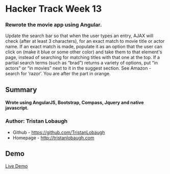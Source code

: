 # Hacker Track Week 13

### Rewrote the movie app using Angular. 
Update the search bar so that when the user types an entry, AJAX will check (after at least 3 characters), for an exact match to movie title or actor name. If an exact match is made, populate it as an option that the user can click on (make it blue or some other color) and take them to that element's page, instead of searching for matching titles with that one at the top.
If a partial search terms (such as “brad”) returns a variety of options, put “in actors” or “in movies” next to it in the suggest section. See Amazon - search for ‘razor’. You are after the part in orange.


## Summary

#### Wrote using AngularJS, Bootstrap, Compass, Jquery and native javascript.

### Author: Tristan Lobaugh 
+ Github - https://github.com/TristanLobaugh
+ Homepage - http://tristanlobaugh.com

## Demo

[Live Demo](http://tristanlobaugh.com/angular_movieapp)
